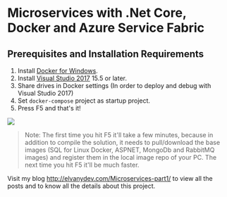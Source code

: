 # Microservices with .Net Core, Docker and Azure Service Fabric

## Prerequisites and Installation Requirements

1. Install [Docker for Windows](https://docs.docker.com/docker-for-windows/install/).
2. Install [Visual Studio 2017](https://www.visualstudio.com/downloads/) 15.5 or later.
3. Share drives in Docker settings (In order to deploy and debug with Visual Studio 2017)
4. Set `docker-compose` project as startup project.
5. Press F5 and that's it!

![](https://github.com/vany0114/vany0114.github.io/blob/master/images/docker_settings_shared_drives.png)

> Note: The first time you hit F5 it'll take a few minutes, because in addition to compile the solution, it needs to pull/download the base images (SQL for Linux Docker, ASPNET, MongoDb and RabbitMQ images) and register them in the local image repo of your PC. The next time you hit F5 it'll be much faster.

Visit my blog <http://elvanydev.com/Microservices-part1/> to view all the posts and to know all the details about this project.
